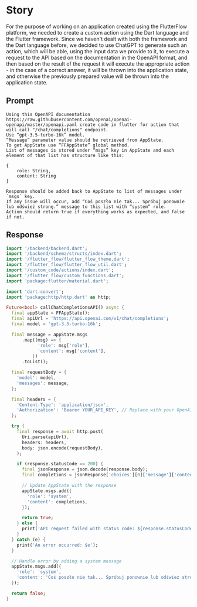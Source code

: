 # Story
For the purpose of working on an application created using the FlutterFlow platform, we needed to create a custom action using the Dart language and the Flutter framework. Since we haven't dealt with both the framework and the Dart language before, we decided to use ChatGPT to generate such an action, which will be able, using the input data we provide to it, to execute a request to the API based on the documentation in the OpenAPI format, and then based on the result of the request it will execute the appropriate action - in the case of a correct answer, it will be thrown into the application state, and otherwise the previously prepared value will be thrown into the application state.


## Prompt
```
Using this OpenAPI documentation https://raw.githubusercontent.com/openai/openai-openapi/master/openapi.yaml create code in flutter for action that will call "/chat/completions" endpoint. 
Use “gpt-3.5-turbo-16k” model. 
“Message” parameter value should be retrieved from AppState. 
To get AppState use “FFAppState” global method. 
List of messages is stored under “msgs” key in AppState and each element of that list has structure like this:

{
    role: String,
    content: String
}

Response should be added back to AppState to list of messages under `msgs` key. 
If any issue will occur, add “Coś poszło nie tak... Spróbuj ponownie lub odśwież stronę.” message to this list with “system” role. 
Action should return true if everything works as expected, and false if not.
```

## Response
```dart
import '/backend/backend.dart';
import '/backend/schema/structs/index.dart';
import '/flutter_flow/flutter_flow_theme.dart';
import '/flutter_flow/flutter_flow_util.dart';
import '/custom_code/actions/index.dart';
import '/flutter_flow/custom_functions.dart';
import 'package:flutter/material.dart';

import 'dart:convert';
import 'package:http/http.dart' as http;

Future<bool> callChatCompletionsAPI() async {
  final appState = FFAppState();
  final apiUrl = 'https://api.openai.com/v1/chat/completions';
  final model = 'gpt-3.5-turbo-16k';

  final message = appState.msgs
      .map((msg) => {
            'role': msg['role'],
            'content': msg['content'],
          })
      .toList();

  final requestBody = {
    'model': model,
    'messages': message,
  };

  final headers = {
    'Content-Type': 'application/json',
    'Authorization': 'Bearer YOUR_API_KEY', // Replace with your OpenAI API key
  };

  try {
    final response = await http.post(
      Uri.parse(apiUrl),
      headers: headers,
      body: json.encode(requestBody),
    );

    if (response.statusCode == 200) {
      final jsonResponse = json.decode(response.body);
      final completions = jsonResponse['choices'][0]['message']['content'];

      // Update AppState with the response
      appState.msgs.add({
        'role': 'system',
        'content': completions,
      });

      return true;
    } else {
      print('API request failed with status code: ${response.statusCode}');
    }
  } catch (e) {
    print('An error occurred: $e');
  }

  // Handle error by adding a system message
  appState.msgs.add({
    'role': 'system',
    'content': 'Coś poszło nie tak... Spróbuj ponownie lub odśwież stronę.',
  });

  return false;
}
```
